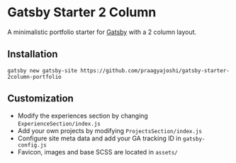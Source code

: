 # Gatsby Starter 2 Column
A minimalistic portfolio starter for [Gatsby](https://www.gatsbyjs.org/) with a 2 column layout.  

## Installation
```
gatsby new gatsby-site https://github.com/praagyajoshi/gatsby-starter-2column-portfolio
```

## Customization
- Modify the experiences section by changing `ExperienceSection/index.js`
- Add your own projects by modifying `ProjectsSection/index.js`
- Configure site meta data and add your GA tracking ID in `gatsby-config.js`
- Favicon, images and base SCSS are located in `assets/`
